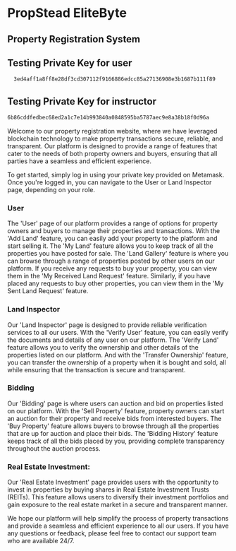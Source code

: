 # PropStead EliteByte

## Property Registration System


## Testing Private Key for user 
```bash
  3ed4aff1a8ff8e28df3cd307112f9166886edcc85a27136908e3b1687b111f89
```

## Testing Private Key for instructor
```bash
6b86cddfedbec68ed2a1c7e14b993840a0848595ba5787aec9e8a38b18f0d96a
```

Welcome to our property registration website, where we have leveraged blockchain technology to make property transactions secure, reliable, and transparent. Our platform is designed to provide a range of features that cater to the needs of both property owners and buyers, ensuring that all parties have a seamless and efficient experience.

To get started, simply log in using your private key provided on Metamask. Once you're logged in, you can navigate to the User or Land Inspector page, depending on your role.

### User
The 'User' page of our platform provides a range of options for property owners and buyers to manage their properties and transactions. With the 'Add Land' feature, you can easily add your property to the platform and start selling it. The 'My Land' feature allows you to keep track of all the properties you have posted for sale. The 'Land Gallery' feature is where you can browse through a range of properties posted by other users on our platform. If you receive any requests to buy your property, you can view them in the 'My Received Land Request' feature. Similarly, if you have placed any requests to buy other properties, you can view them in the 'My Sent Land Request' feature.

### Land Inspector

Our 'Land Inspector' page is designed to provide reliable verification services to all our users. With the 'Verify User' feature, you can easily verify the documents and details of any user on our platform. The 'Verify Land' feature allows you to verify the ownership and other details of the properties listed on our platform. And with the 'Transfer Ownership' feature, you can transfer the ownership of a property when it is bought and sold, all while ensuring that the transaction is secure and transparent.

### Bidding

Our 'Bidding' page is where users can auction and bid on properties listed on our platform. With the 'Sell Property' feature, property owners can start an auction for their property and receive bids from interested buyers. The 'Buy Property' feature allows buyers to browse through all the properties that are up for auction and place their bids. The 'Bidding History' feature keeps track of all the bids placed by you, providing complete transparency throughout the auction process.


### Real Estate Investment:

Our 'Real Estate Investment' page provides users with the opportunity to invest in properties by buying shares in Real Estate Investment Trusts (REITs). This feature allows users to diversify their investment portfolios and gain exposure to the real estate market in a secure and transparent manner.



We hope our platform will help simplify the process of property transactions and provide a seamless and efficient experience to all our users. If you have any questions or feedback, please feel free to contact our support team who are available 24/7.





